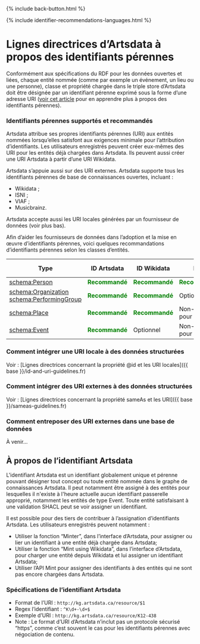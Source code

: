 <p>{% include back-button.html %}</p>
{% include identifier-recommendations-languages.html %}

# Lignes directrices d’Artsdata à propos des identifiants pérennes

Conformément aux spécifications du RDF pour les données ouvertes et liées, chaque entité nommée (comme par exemple un événement, un lieu ou une personne), classe et propriété chargée dans le triple store d’Artsdata doit être désignée par un identifiant pérenne exprimé sous la forme d’une adresse URI ([voir cet article](https://www.artsdata.ca/fr/ressources/bien-identifie) pour en apprendre plus à propos des identifiants pérennes).

### Identifiants pérennes supportés et recommandés
Artsdata attribue ses propres identifiants pérennes (URI) aux entités nommées lorsqu’elles satisfont aux exigences minimale pour l’attribution d’identifiants. Les utilisateurs enregistrés peuvent créer eux-mêmes des URI pour les entités déjà chargées dans Artsdata. Ils peuvent aussi créer une URI Artsdata à partir d’une URI Wikidata. 

Artsdata s’appuie aussi sur des URI externes. Artsdata supporte tous les identifiants pérennes de base de connaissances ouvertes, incluant :
- Wikidata ;
- ISNI ;
- VIAF ;
- Musicbrainz.

Artsdata accepte aussi les URI locales générées par un fournisseur de données (voir plus bas).

Afin d’aider les fournisseurs de données dans l’adoption et la mise en œuvre d’identifiants pérennes, voici quelques recommandations d’identifiants pérennes selon les classes d’entités.

| Type | ID Artsdata | ID Wikidata | ISNI | URI locale |
| - | - | - | - | - |
| [schema:Person](https://schema.org/Person) | <span style="color:green">**Recommandé**</span> | <span style="color:green">**Recommandé**</span> | <span style="color:green">**Recommandé**</span> | Optionnel |
| [schema:Organization](https://schema.org/Organization)<br>[schema:PerformingGroup](https://schema.org/PerformingGroup) | <span style="color:green">**Recommandé**</span> | <span style="color:green">**Recommandé**</span> | Optionnel | Optionnel |
| [schema:Place](https://schema.org/Place) | <span style="color:green">**Recommandé**</span> | <span style="color:green">**Recommandé**</span> | Non-valide pour ce type | Optionnel |
| [schema:Event](https://schema.org/Event) | <span style="color:green">**Recommandé**</span> | Optionnel | Non-valide pour ce type | Optionnel |


### Comment intégrer une URI locale à des données structurées

Voir : [Lignes directrices concernant la propriété @id et les URI locales]({{ base }}/id-and-uri-guidelines.fr)

### Comment intégrer des URI externes à des données structurées

Voir : [Lignes directrices concernant la propriété sameAs et les URI]({{ base }}/sameas-guidelines.fr)

### Comment entreposer des URI externes dans une base de données

À venir...

## À propos de l’identifiant Artsdata

L'identifiant Artsdata est un identifiant globalement unique et pérenne pouvant désigner tout concept ou toute entité nommée dans le graphe de connaissances Artsdata. Il peut notamment être assigné à des entités pour lesquelles il n'existe à l'heure actuelle aucun identifiant passerelle approprié, notamment les entités de type Event. Toute entité satisfaisant à une validation SHACL peut se voir assigner un identifiant. 

Il est possible pour des tiers de contribuer à l’assignation d’identifiants Artsdata. Les utilisateurs enregistrés peuvent notamment : 
- Utiliser la fonction “Minter”, dans l’interface d’Artsdata, pour assigner ou lier un identifiant à une entité déjà chargée dans Artsdata;
- Utiliser la fonction “Mint using Wikidata”, dans l’interface d’Artsdata, pour charger une entité depuis Wikidata et lui assigner un identifiant Artsdata; 
- Utiliser l’API Mint pour assigner des identifiants à des entités qui ne sont pas encore chargées dans Artsdata.

### Spécifications de l’identifiant Artsdata

- Format de l’URI : `http://kg.artsdata.ca/resource/$1` 
- Regex l’identifiant : `^K\d+-\d+$`
- Exemple d’URI : `http://kg.artsdata.ca/resource/K12-438`
- Note : Le format d’URI d’Artsdata n’inclut pas un protocole sécurisé “https”, comme c’est souvent le cas pour les identifiants pérennes avec négociation de contenu.
